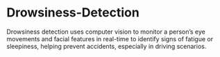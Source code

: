 # Drowsiness-Detection
Drowsiness detection uses computer vision to monitor a person’s eye movements and facial features in real-time to identify signs of fatigue or sleepiness, helping prevent accidents, especially in driving scenarios.
